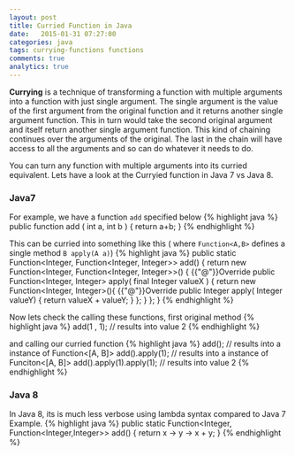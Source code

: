```yaml
---
layout: post
title: Curried Function in Java
date:   2015-01-31 07:27:00
categories: java
tags: currying-functions functions
comments: true
analytics: true
---
```


<strong>Currying</strong> is a technique of transforming a function with multiple arguments into a function with just single argument. The single argument is the value of the first argument from the original function and it returns another single argument function. This in turn would take the second original argument and itself return another single argument function. This kind of chaining continues over the arguments of the original. The last in the chain will have access to all the arguments and so can do whatever it needs to do.

You can turn any function with multiple arguments into its curried equivalent. Lets have a look at the Curryied function in Java 7 vs Java 8.

### Java7 ###

For example, we have a function ```add``` specified below
{% highlight java %}
public function add ( int a, int b ) {
	return a+b;
}
{% endhighlight %}

This can be curried into something like this ( where ```Function<A,B>``` defines a single method ```B apply(A a)```)
{% highlight java %}
public static Function<Integer, Function<Integer, Integer>> add() {
	return new Function<Integer, Function<Integer, Integer>>() {
		{{"@"}}Override
		public Function<Integer, Integer> apply( final Integer valueX ) {
			return new Function<Integer, Integer>(){
				{{"@"}}Override
				public Integer apply( Integer valueY) {
					return valueX + valueY;
				}
			};
		}
	};
}
{% endhighlight %}

Now lets check the calling these functions, first original method
{% highlight java %}
add(1 , 1);					// results into value 2
{% endhighlight %}

and calling our curried function
{% highlight java %}
add();						// results into a instance of Function<[A, B]>
add().apply(1);				// results into a instance of Funciton<[A, B]>
add().apply(1).apply(1);	// results into value 2
{% endhighlight %}

### Java 8 ###

In Java 8, its is much less verbose using lambda syntax compared to Java 7 Example.
{% highlight java %}
public static Function<Integer, Function<Integer,Integer>> add() {
	return x -> y -> x + y;
}
{% endhighlight %}
